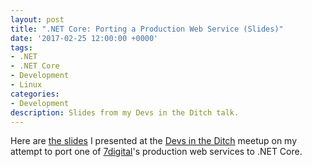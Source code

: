 ```yaml
---
layout: post
title: ".NET Core: Porting a Production Web Service (Slides)"
date: '2017-02-25 12:00:00 +0000'
tags:
- .NET
- .NET Core
- Development
- Linux
categories:
- Development
description: Slides from my Devs in the Ditch talk.
---
```


Here are [the slides](http://blog.roberthargreaves.com/porting-to-dotnetcore-slides/)
I presented at the [Devs in the Ditch](https://www.meetup.com/devs-in-the-ditch/events/236820473/)
meetup on my attempt to port one of
[7digital](http://about.7digital.com/)'s production web services to .NET Core.
